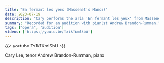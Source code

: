 ```yaml
---
title: "En fermant les yeux (Massenet's Manon)"
date: 2023-07-19
description: "Cary performs the aria 'En fermant les yeux' from Massenet's Manon, accompanied by Andrew Brandon-Rumman."
summary: "Recorded for an audition with pianist Andrew Brandon-Rumman."
tags: ["opera", "audition"]
videos: ["https://youtu.be/Tx1kTKmlSbU"]
---
```


{{< youtube Tx1kTKmlSbU >}}

Cary Lee, tenor
Andrew Brandon-Rumman, piano
